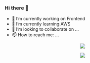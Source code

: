 ### Hi there 👋
- 🔭 I’m currently working on Frontend
- 🌱 I’m currently learning AWS
- 👯 I’m looking to collaborate on ...
- 📫 How to reach me: ...
<p align="center"> <img src="https://github-readme-stats.vercel.app/api?username=ayushmohanty24&&show_icons=true&title_color=ffffff&icon_color=bb2acf&text_color=daf7dc&bg_color=151515"/> </p>


<p align="center"> <img src="https://github-readme-stats-aj8vj7k8x.vercel.app/api/top-langs/?username=ayushmohanty24&layout=compact&title_color=ffc857&icon_color=8ac926&text_color=daf7dc&bg_color=151515&card_width=400"/> </p>

